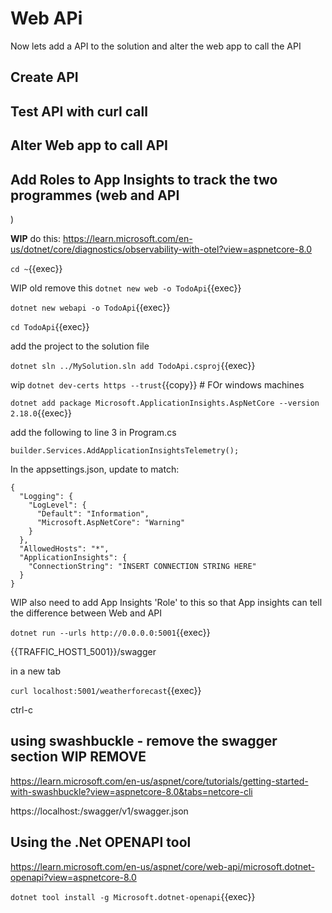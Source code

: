 # Web APi

Now lets add a API to the solution and alter the web app to call the API

## Create API

## Test API with curl call

## Alter Web app to call API

## Add Roles to App Insights to track the two programmes (web and API

)


**WIP** do this: https://learn.microsoft.com/en-us/dotnet/core/diagnostics/observability-with-otel?view=aspnetcore-8.0


`cd ~`{{exec}}

WIP old remove this `dotnet new web -o TodoApi`{{exec}}

`dotnet new webapi -o TodoApi`{{exec}}

`cd TodoApi`{{exec}}

add the project to the solution file

`dotnet sln ../MySolution.sln add TodoApi.csproj`{{exec}}

wip `dotnet dev-certs https --trust`{{copy}}  # FOr windows machines

`dotnet add package Microsoft.ApplicationInsights.AspNetCore --version 2.18.0`{{exec}}

add the following to line 3 in Program.cs

```
builder.Services.AddApplicationInsightsTelemetry();
```

In the appsettings.json, update to match:


```
{
  "Logging": {
    "LogLevel": {
      "Default": "Information",
      "Microsoft.AspNetCore": "Warning"
    }
  },
  "AllowedHosts": "*",
  "ApplicationInsights": {
    "ConnectionString": "INSERT CONNECTION STRING HERE"
  }
}
```

WIP also need to add App Insights 'Role' to this so that App insights can tell the difference between Web and API

`dotnet run --urls http://0.0.0.0:5001`{{exec}}

{{TRAFFIC_HOST1_5001}}/swagger

in a new tab

`curl localhost:5001/weatherforecast`{{exec}}

ctrl-c




## using swashbuckle  - remove the swagger section  WIP REMOVE


https://learn.microsoft.com/en-us/aspnet/core/tutorials/getting-started-with-swashbuckle?view=aspnetcore-8.0&tabs=netcore-cli



https://localhost:<port>/swagger/v1/swagger.json

## Using the .Net OPENAPI tool

https://learn.microsoft.com/en-us/aspnet/core/web-api/microsoft.dotnet-openapi?view=aspnetcore-8.0

`dotnet tool install -g Microsoft.dotnet-openapi`{{exec}}
